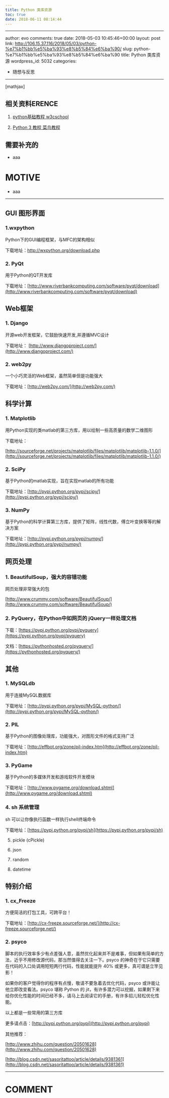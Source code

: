 ```yaml
---
title: Python 类库资源
toc: true
date: 2018-06-11 08:14:44
---
```

---
author: evo
comments: true
date: 2018-05-03 10:45:46+00:00
layout: post
link: http://106.15.37.116/2018/05/03/python-%e7%b1%bb%e5%ba%93%e8%b5%84%e6%ba%90/
slug: python-%e7%b1%bb%e5%ba%93%e8%b5%84%e6%ba%90
title: Python 类库资源
wordpress_id: 5032
categories:
- 随想与反思
---

<!-- more -->

[mathjax]


## 相关资料ERENCE





 	
  1. [python基础教程 w3cschool](https://www.w3cschool.cn/python/)

 	
  2. [Python 3 教程 菜鸟教程](http://www.runoob.com/python3/python3-tutorial.html)




## 需要补充的





 	
  * aaa




# MOTIVE





 	
  * aaa





* * *





## GUI 图形界面




### 1.wxpython


Python下的GUI编程框架，与MFC的架构相似

下载地址：http://wxpython.org/download.php


### 2. PyQt


用于Python的QT开发库

下载地址：[http://www.riverbankcomputing.com/software/pyqt/download](http://www.riverbankcomputing.com/software/pyqt/download)


## Web框架




### 1. Django


开源web开发框架，它鼓励快速开发,并遵循MVC设计

下载地址： [http://www.djangoproject.com/](http://www.djangoproject.com/)


### 2. web2py


一个小巧灵活的Web框架，虽然简单但是功能强大

下载地址：[http://web2py.com/](http://web2py.com/)


## 科学计算




### 1. Matplotlib


用Python实现的类matlab的第三方库，用以绘制一些高质量的数学二维图形

下载地址：

[http://sourceforge.net/projects/matplotlib/files/matplotlib/matplotlib-1.1.0/](http://sourceforge.net/projects/matplotlib/files/matplotlib/matplotlib-1.1.0/)


### 2. SciPy


基于Python的matlab实现，旨在实现matlab的所有功能

下载地址：[http://pypi.python.org/pypi/scipy/](http://pypi.python.org/pypi/scipy/)


### 3. NumPy


基于Python的科学计算第三方库，提供了矩阵，线性代数，傅立叶变换等等的解决方案

下载地址：[http://pypi.python.org/pypi/numpy/](http://pypi.python.org/pypi/numpy/)


## 网页处理




### 1. BeautifulSoup，强大的容错功能


网页处理非常强大的包

[http://www.crummy.com/software/BeautifulSoup/](http://www.crummy.com/software/BeautifulSoup/)


### 2. PyQuery，在Python中如网页的 jQuery一样处理文档


下载：[https://pypi.python.org/pypi/pyquery](https://pypi.python.org/pypi/pyquery)

文档：[https://pythonhosted.org/pyquery/](https://pythonhosted.org/pyquery/)


## 其他




### 1. MySQLdb


用于连接MySQL数据库

下载地址：[http://pypi.python.org/pypi/MySQL-python/](http://pypi.python.org/pypi/MySQL-python/)


### 2. PIL


基于Python的图像处理库，功能强大，对图形文件的格式支持广泛

下载地址：[http://effbot.org/zone/pil-index.htm](http://effbot.org/zone/pil-index.htm)


### 3. PyGame


基于Python的多媒体开发和游戏软件开发模块

下载地址：[http://www.pygame.org/download.shtml](http://www.pygame.org/download.shtml)


### 4. sh 系统管理


sh 可以让你像执行函数一样执行shell终端命令

下载地址：[https://pypi.python.org/pypi/sh](https://pypi.python.org/pypi/sh)

5. pickle (cPickle)

6. json

7. random

8. datetime


## 特别介绍




### 1. cx_Freeze


方便简洁的打包工具，可跨平台！

下载地址：[http://cx-freeze.sourceforge.net/](http://cx-freeze.sourceforge.net/)


### 2. psyco


脚本的执行效率多少有点差强人意，虽然优化起来并不是难事，但如果有简单的方法，近乎不用修改源代码，那当然值得去关注一下。psyco 的神奇在于它只需要在代码的入口处调用短短两行代码，性能就能提升 40% 或更多，真可谓是立竿见影！

如果你的客户觉得你的程序有点慢，敬请不要急着去优化代码，psyco 或许能让他立即改变看法。psyco 堪称 Python 的 jit，有许多潜力可以挖掘，如果剩下来给你优化性能的时间已经不多，请马上去阅读它的手册，有许多招儿轻松优化性能。

以上都是一些常用的第三方库

更多请点击：[http://pypi.python.org/pypi](http://pypi.python.org/pypi)

其他推荐：

[http://www.zhihu.com/question/20501628](http://www.zhihu.com/question/20501628)

[http://blog.csdn.net/sasoritattoo/article/details/9381361](http://blog.csdn.net/sasoritattoo/article/details/9381361)























* * *





# COMMENT



